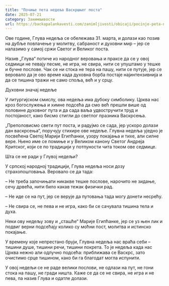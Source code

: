 ```yaml
---
title: "Почиње пета недеља Васкршњег поста"
date: 2025-07-21
category: Занимљивости
url: https://backapalankavesti.com/zanimljivosti/obicaji/pocinje-peta-nedelja-vaskrsnjeg-posta/
---
```


Ове године, Глува недеља се обележава 31. марта, и долази као позив на дубље повлачење у молитву, сабраност и духовни мир – јер се налазимо у самој сржи Светог и Великог поста.

Назив „Глува“ потиче из народног веровања и праксе да се у овој седмици не певају песме, не игра, не свира, нити се упуштамо у тешке и бучне послове. Чак се ни стока не тера на пашу, нити се путује, јер се веровало да је ово време када духовна борба постаје најинтензивнија и да се тишина тражи не само споља, већ и у срцу.

Духовни значај недеље

У литургијском смислу, ова недеља има дубоку симболику. Црква нас кроз богослужења и химне подсећа да смо већ прешли више од половине духовног пута и да сада ваља удвостручити труд и постојаност, како бисмо стигли до светлог празника Васкрсења.

„Преполовисмо свети пут поста, и радујмо се сада, јер ускоро долази дан васкрсења“, поручују стихире ове недеље. Глувна недеља уједно је посвећена Светој Марији Египћанки, узору покајања и тихе, али силне вере. Њено име се помиње и у Великом канону Светог Андреја Критског, који се по традицији у потпуности чита током ове седмице.

Шта се не ради у Глувој недељи?

У српској народној традицији, Глува недеља носи дозу страхопоштовања. Веровало се да тада:

– Не треба започињати никакве тешке послове, нарочито не зидање, сечу дрвећа, нити било какав тежак физички рад.

– Не иде се на пут, јер се верује да путовања тада могу донети несрећу.

– Не свира се, не пева и не игра, како би се сачувала тишина тела и духа.

Неки ову недељу зову и „сташће“ Марије Египћанке, јер се уз њен лик и подвиг верни подсећају колико су моћни пост, молитва и истинско покајање.

У времену које непрестано бруји, Глувна недеља нас враћа себи – тишини душе, тишини речи, тишини покрета. То је недеља када нас Црква нежно али одлучно подсећа: приближава се Васкрс, зато очистимо срце тишином, како би га благодат могла испунити.

У овој недељи се не раде велики послови, не одлази на пут, не гони стока на пашу, не гради ништа. Каже се да се не свира, не игра и не пева, па назив Глува и одатле долази.

